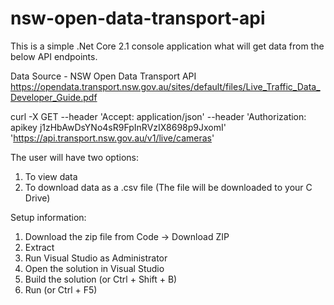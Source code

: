 # nsw-open-data-transport-api

This is a simple .Net Core 2.1 console application what will get data from the below API endpoints.

Data Source - NSW Open Data Transport API
https://opendata.transport.nsw.gov.au/sites/default/files/Live_Traffic_Data_Developer_Guide.pdf

curl -X GET --header 'Accept: application/json' --header 'Authorization: 
apikey j1zHbAwDsYNo4sR9FpInRVzIX8698p9JxomI' 
'https://api.transport.nsw.gov.au/v1/live/cameras'

The user will have two options:
1. To view data
2. To download data as a .csv file (The file will be downloaded to your C Drive)

Setup information:
1. Download the zip file from Code -> Download ZIP
2. Extract 
3. Run Visual Studio as Administrator
3. Open the solution in Visual Studio
4. Build the solution (or Ctrl + Shift + B)
5. Run (or Ctrl + F5)
	

